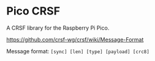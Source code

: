 # Pico CRSF

A CRSF library for the Raspberry Pi Pico.



https://github.com/crsf-wg/crsf/wiki/Message-Format

Message format:
`[sync] [len] [type] [payload] [crc8]`
